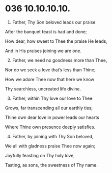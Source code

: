 # 036 10.10.10.10.

1.  Father, Thy Son beloved leads our praise

After the banquet feast is had and done;

How dear, how sweet to Thee the praise He leads,

And in His praises joining we are one.

2.  Father, we need no goodness more than Thee,

Nor do we seek a love that’s less than Thine;

How we adore Thee now that here we know

Thy searchless, uncreated life divine.

3.  Father, within Thy love our love to Thee

Grows, far transcending all our earthly ties;

Thine own dear love in power leads our hearts

Where Thine own presence deeply satisfies.

4.  Father, by joining with Thy Son beloved,

We all with gladness praise Thee now again;

Joyfully feasting on Thy holy love,

Tasting, as sons, the sweetness of Thy name.

